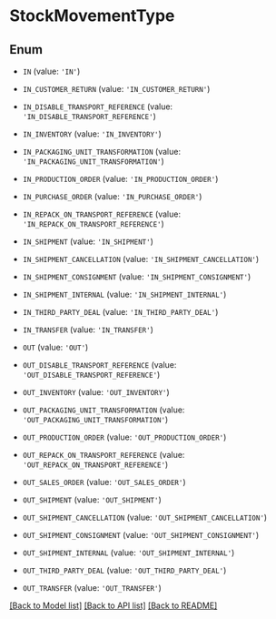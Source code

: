 # StockMovementType


## Enum

* `IN` (value: `'IN'`)

* `IN_CUSTOMER_RETURN` (value: `'IN_CUSTOMER_RETURN'`)

* `IN_DISABLE_TRANSPORT_REFERENCE` (value: `'IN_DISABLE_TRANSPORT_REFERENCE'`)

* `IN_INVENTORY` (value: `'IN_INVENTORY'`)

* `IN_PACKAGING_UNIT_TRANSFORMATION` (value: `'IN_PACKAGING_UNIT_TRANSFORMATION'`)

* `IN_PRODUCTION_ORDER` (value: `'IN_PRODUCTION_ORDER'`)

* `IN_PURCHASE_ORDER` (value: `'IN_PURCHASE_ORDER'`)

* `IN_REPACK_ON_TRANSPORT_REFERENCE` (value: `'IN_REPACK_ON_TRANSPORT_REFERENCE'`)

* `IN_SHIPMENT` (value: `'IN_SHIPMENT'`)

* `IN_SHIPMENT_CANCELLATION` (value: `'IN_SHIPMENT_CANCELLATION'`)

* `IN_SHIPMENT_CONSIGNMENT` (value: `'IN_SHIPMENT_CONSIGNMENT'`)

* `IN_SHIPMENT_INTERNAL` (value: `'IN_SHIPMENT_INTERNAL'`)

* `IN_THIRD_PARTY_DEAL` (value: `'IN_THIRD_PARTY_DEAL'`)

* `IN_TRANSFER` (value: `'IN_TRANSFER'`)

* `OUT` (value: `'OUT'`)

* `OUT_DISABLE_TRANSPORT_REFERENCE` (value: `'OUT_DISABLE_TRANSPORT_REFERENCE'`)

* `OUT_INVENTORY` (value: `'OUT_INVENTORY'`)

* `OUT_PACKAGING_UNIT_TRANSFORMATION` (value: `'OUT_PACKAGING_UNIT_TRANSFORMATION'`)

* `OUT_PRODUCTION_ORDER` (value: `'OUT_PRODUCTION_ORDER'`)

* `OUT_REPACK_ON_TRANSPORT_REFERENCE` (value: `'OUT_REPACK_ON_TRANSPORT_REFERENCE'`)

* `OUT_SALES_ORDER` (value: `'OUT_SALES_ORDER'`)

* `OUT_SHIPMENT` (value: `'OUT_SHIPMENT'`)

* `OUT_SHIPMENT_CANCELLATION` (value: `'OUT_SHIPMENT_CANCELLATION'`)

* `OUT_SHIPMENT_CONSIGNMENT` (value: `'OUT_SHIPMENT_CONSIGNMENT'`)

* `OUT_SHIPMENT_INTERNAL` (value: `'OUT_SHIPMENT_INTERNAL'`)

* `OUT_THIRD_PARTY_DEAL` (value: `'OUT_THIRD_PARTY_DEAL'`)

* `OUT_TRANSFER` (value: `'OUT_TRANSFER'`)

[[Back to Model list]](../README.md#documentation-for-models) [[Back to API list]](../README.md#documentation-for-api-endpoints) [[Back to README]](../README.md)



